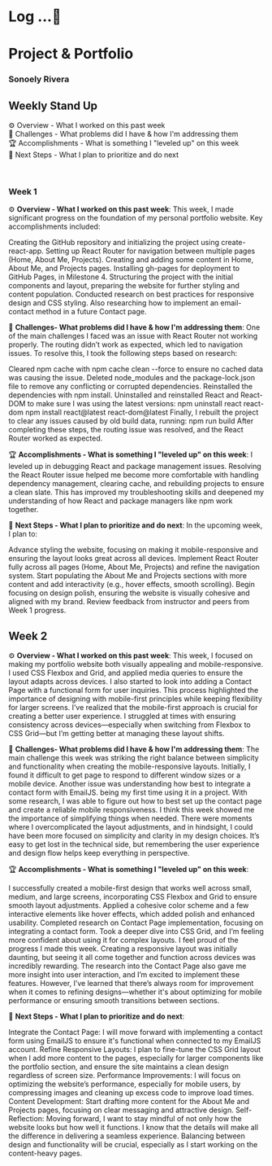 # Log ...🚀 



# Project & Portfolio
### Sonoely Rivera

## Weekly Stand Up

⚙️ Overview - What I worked on this past week
<br>
🌵 Challenges - What problems did I have & how I'm addressing them
<br>
🏆 Accomplishments - What is something I "leveled up" on this week
<br>
🔮 Next Steps - What I plan to prioritize and do next

<br>

### Week 1
⚙️ **Overview - What I worked on this past week**:
This week, I made significant progress on the foundation of my personal portfolio website. Key accomplishments included:

Creating the GitHub repository and initializing the project using create-react-app.
Setting up React Router for navigation between multiple pages (Home, About Me, Projects).
Creating and adding some content in Home, About Me, and Projects pages.
Installing gh-pages for deployment to GitHub Pages, in Milestone 4.
Structuring the project with the initial components and layout, preparing the website for further styling and content population.
Conducted research on best practices for responsive design and CSS styling. 
Also researching how to implement an email-contact method in a future Contact page.

🌵 **Challenges- What problems did I have & how I'm addressing them**:
One of the main challenges I faced was an issue with React Router not working properly. The routing didn’t work as expected, which led to navigation issues. To resolve this, I took the following steps based on research:

Cleared npm cache with npm cache clean --force to ensure no cached data was causing the issue.
Deleted node_modules and the package-lock.json file to remove any conflicting or corrupted dependencies.
Reinstalled the dependencies with npm install.
Uninstalled and reinstalled React and React-DOM to make sure I was using the latest versions:
npm uninstall react react-dom
npm install react@latest react-dom@latest
Finally, I rebuilt the project to clear any issues caused by old build data, running:
npm run build
After completing these steps, the routing issue was resolved, and the React Router worked as expected.

🏆 **Accomplishments - What is something I "leveled up" on this week**:
I leveled up in debugging React and package management issues. Resolving the React Router issue helped me become more comfortable with handling dependency management, clearing cache, and rebuilding projects to ensure a clean slate. This has improved my troubleshooting skills and deepened my understanding of how React and package managers like npm work together.

🔮 **Next Steps - What I plan to prioritize and do next**:
In the upcoming week, I plan to:

Advance styling the website, focusing on making it mobile-responsive and ensuring the layout looks great across all devices.
Implement React Router fully across all pages (Home, About Me, Projects) and refine the navigation system.
Start populating the About Me and Projects sections with more content and add interactivity (e.g., hover effects, smooth scrolling).
Begin focusing on design polish, ensuring the website is visually cohesive and aligned with my brand.
Review feedback from instructor and peers from Week 1 progress.

## Week 2

⚙️ **Overview - What I worked on this past week**:
This week, I focused on making my portfolio website both visually appealing and mobile-responsive. I used CSS Flexbox and Grid, and applied media queries to ensure the layout adapts across devices. I also started to look into adding a Contact Page with a functional form for user inquiries. This process highlighted the importance of designing with mobile-first principles while keeping flexibility for larger screens.
I’ve realized that the mobile-first approach is crucial for creating a better user experience. I struggled at times with ensuring consistency across devices—especially when switching from Flexbox to CSS Grid—but I’m getting better at managing these layout shifts.

🌵 **Challenges- What problems did I have & how I'm addressing them**:
The main challenge this week was striking the right balance between simplicity and functionality when creating the mobile-responsive layouts. Initially, I found it difficult to get page to respond to different window sizes or a mobile device. Another issue was understanding how best to integrate a contact form with EmailJS. being my first time using it in a project. With some research, I was able to figure out how to best set up the contact page and create a reliable mobile responsiveness.
I think this week showed me the importance of simplifying things when needed. There were moments where I overcomplicated the layout adjustments, and in hindsight, I could have been more focused on simplicity and clarity in my design choices. It’s easy to get lost in the technical side, but remembering the user experience and design flow helps keep everything in perspective.

🏆 **Accomplishments - What is something I "leveled up" on this week**:

I successfully created a mobile-first design that works well across small, medium, and large screens, incorporating CSS Flexbox and Grid to ensure smooth layout adjustments.
Applied a cohesive color scheme and a few interactive elements like hover effects, which added polish and enhanced usability.
Completed research on Contact Page implementation, focusing on integrating a contact form.
Took a deeper dive into CSS Grid, and I’m feeling more confident about using it for complex layouts.
I feel proud of the progress I made this week. Creating a responsive layout was initially daunting, but seeing it all come together and function across devices was incredibly rewarding. The research into the Contact Page also gave me more insight into user interaction, and I’m excited to implement these features. However, I’ve learned that there’s always room for improvement when it comes to refining designs—whether it's about optimizing for mobile performance or ensuring smooth transitions between sections.

🔮 **Next Steps - What I plan to prioritize and do next**:

Integrate the Contact Page: I will move forward with implementing a contact form using EmailJS to ensure it's functional when connected to my EmailJS account.
Refine Responsive Layouts: I plan to fine-tune the CSS Grid layout when I add more content to the pages, especially for larger components like the portfolio section, and ensure the site maintains a clean design regardless of screen size.
Performance Improvements: I will focus on optimizing the website’s performance, especially for mobile users, by compressing images and cleaning up excess code to improve load times.
Content Development: Start drafting more content for the About Me and Projects pages, focusing on clear messaging and attractive design.
Self-Reflection: Moving forward, I want to stay mindful of not only how the website looks but how well it functions. I know that the details will make all the difference in delivering a seamless experience. Balancing between design and functionality will be crucial, especially as I start working on the content-heavy pages.